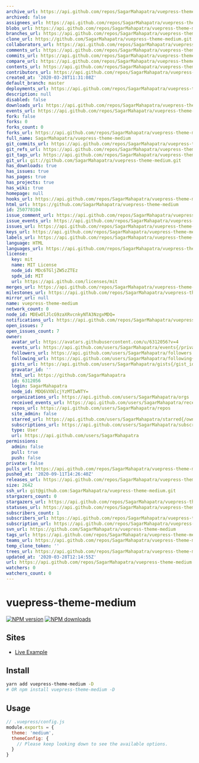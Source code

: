 ```yaml
---
archive_url: https://api.github.com/repos/SagarMahapatra/vuepress-theme-medium/{archive_format}{/ref}
archived: false
assignees_url: https://api.github.com/repos/SagarMahapatra/vuepress-theme-medium/assignees{/user}
blobs_url: https://api.github.com/repos/SagarMahapatra/vuepress-theme-medium/git/blobs{/sha}
branches_url: https://api.github.com/repos/SagarMahapatra/vuepress-theme-medium/branches{/branch}
clone_url: https://github.com/SagarMahapatra/vuepress-theme-medium.git
collaborators_url: https://api.github.com/repos/SagarMahapatra/vuepress-theme-medium/collaborators{/collaborator}
comments_url: https://api.github.com/repos/SagarMahapatra/vuepress-theme-medium/comments{/number}
commits_url: https://api.github.com/repos/SagarMahapatra/vuepress-theme-medium/commits{/sha}
compare_url: https://api.github.com/repos/SagarMahapatra/vuepress-theme-medium/compare/{base}...{head}
contents_url: https://api.github.com/repos/SagarMahapatra/vuepress-theme-medium/contents/{+path}
contributors_url: https://api.github.com/repos/SagarMahapatra/vuepress-theme-medium/contributors
created_at: '2020-03-28T11:31:08Z'
default_branch: master
deployments_url: https://api.github.com/repos/SagarMahapatra/vuepress-theme-medium/deployments
description: null
disabled: false
downloads_url: https://api.github.com/repos/SagarMahapatra/vuepress-theme-medium/downloads
events_url: https://api.github.com/repos/SagarMahapatra/vuepress-theme-medium/events
fork: false
forks: 0
forks_count: 0
forks_url: https://api.github.com/repos/SagarMahapatra/vuepress-theme-medium/forks
full_name: SagarMahapatra/vuepress-theme-medium
git_commits_url: https://api.github.com/repos/SagarMahapatra/vuepress-theme-medium/git/commits{/sha}
git_refs_url: https://api.github.com/repos/SagarMahapatra/vuepress-theme-medium/git/refs{/sha}
git_tags_url: https://api.github.com/repos/SagarMahapatra/vuepress-theme-medium/git/tags{/sha}
git_url: git://github.com/SagarMahapatra/vuepress-theme-medium.git
has_downloads: true
has_issues: true
has_pages: true
has_projects: true
has_wiki: true
homepage: null
hooks_url: https://api.github.com/repos/SagarMahapatra/vuepress-theme-medium/hooks
html_url: https://github.com/SagarMahapatra/vuepress-theme-medium
id: 250778104
issue_comment_url: https://api.github.com/repos/SagarMahapatra/vuepress-theme-medium/issues/comments{/number}
issue_events_url: https://api.github.com/repos/SagarMahapatra/vuepress-theme-medium/issues/events{/number}
issues_url: https://api.github.com/repos/SagarMahapatra/vuepress-theme-medium/issues{/number}
keys_url: https://api.github.com/repos/SagarMahapatra/vuepress-theme-medium/keys{/key_id}
labels_url: https://api.github.com/repos/SagarMahapatra/vuepress-theme-medium/labels{/name}
language: HTML
languages_url: https://api.github.com/repos/SagarMahapatra/vuepress-theme-medium/languages
license:
  key: mit
  name: MIT License
  node_id: MDc6TGljZW5zZTEz
  spdx_id: MIT
  url: https://api.github.com/licenses/mit
merges_url: https://api.github.com/repos/SagarMahapatra/vuepress-theme-medium/merges
milestones_url: https://api.github.com/repos/SagarMahapatra/vuepress-theme-medium/milestones{/number}
mirror_url: null
name: vuepress-theme-medium
network_count: 0
node_id: MDEwOlJlcG9zaXRvcnkyNTA3NzgxMDQ=
notifications_url: https://api.github.com/repos/SagarMahapatra/vuepress-theme-medium/notifications{?since,all,participating}
open_issues: 7
open_issues_count: 7
owner:
  avatar_url: https://avatars.githubusercontent.com/u/6312056?v=4
  events_url: https://api.github.com/users/SagarMahapatra/events{/privacy}
  followers_url: https://api.github.com/users/SagarMahapatra/followers
  following_url: https://api.github.com/users/SagarMahapatra/following{/other_user}
  gists_url: https://api.github.com/users/SagarMahapatra/gists{/gist_id}
  gravatar_id: ''
  html_url: https://github.com/SagarMahapatra
  id: 6312056
  login: SagarMahapatra
  node_id: MDQ6VXNlcjYzMTIwNTY=
  organizations_url: https://api.github.com/users/SagarMahapatra/orgs
  received_events_url: https://api.github.com/users/SagarMahapatra/received_events
  repos_url: https://api.github.com/users/SagarMahapatra/repos
  site_admin: false
  starred_url: https://api.github.com/users/SagarMahapatra/starred{/owner}{/repo}
  subscriptions_url: https://api.github.com/users/SagarMahapatra/subscriptions
  type: User
  url: https://api.github.com/users/SagarMahapatra
permissions:
  admin: false
  pull: true
  push: false
private: false
pulls_url: https://api.github.com/repos/SagarMahapatra/vuepress-theme-medium/pulls{/number}
pushed_at: '2020-09-11T14:26:40Z'
releases_url: https://api.github.com/repos/SagarMahapatra/vuepress-theme-medium/releases{/id}
size: 2642
ssh_url: git@github.com:SagarMahapatra/vuepress-theme-medium.git
stargazers_count: 0
stargazers_url: https://api.github.com/repos/SagarMahapatra/vuepress-theme-medium/stargazers
statuses_url: https://api.github.com/repos/SagarMahapatra/vuepress-theme-medium/statuses/{sha}
subscribers_count: 1
subscribers_url: https://api.github.com/repos/SagarMahapatra/vuepress-theme-medium/subscribers
subscription_url: https://api.github.com/repos/SagarMahapatra/vuepress-theme-medium/subscription
svn_url: https://github.com/SagarMahapatra/vuepress-theme-medium
tags_url: https://api.github.com/repos/SagarMahapatra/vuepress-theme-medium/tags
teams_url: https://api.github.com/repos/SagarMahapatra/vuepress-theme-medium/teams
temp_clone_token: ''
trees_url: https://api.github.com/repos/SagarMahapatra/vuepress-theme-medium/git/trees{/sha}
updated_at: '2020-03-28T12:14:55Z'
url: https://api.github.com/repos/SagarMahapatra/vuepress-theme-medium
watchers: 0
watchers_count: 0
---
```


# vuepress-theme-medium

[![NPM version](https://badgen.net/npm/v/vuepress-theme-medium)](https://npmjs.com/package/vuepress-theme-medium) [![NPM downloads](https://badgen.net/npm/dt/vuepress-theme-medium)](https://npmjs.com/package/vuepress-theme-medium)

## Sites

- [Live Example](https://vuepress-theme-medium.z3by.com/)

## Install

```bash
yarn add vuepress-theme-medium -D
# OR npm install vuepress-theme-medium -D
```

## Usage

```js
// .vuepress/config.js
module.exports = {
  theme: 'medium',
  themeConfig: {
    // Please keep looking down to see the available options.
  }
}
```

